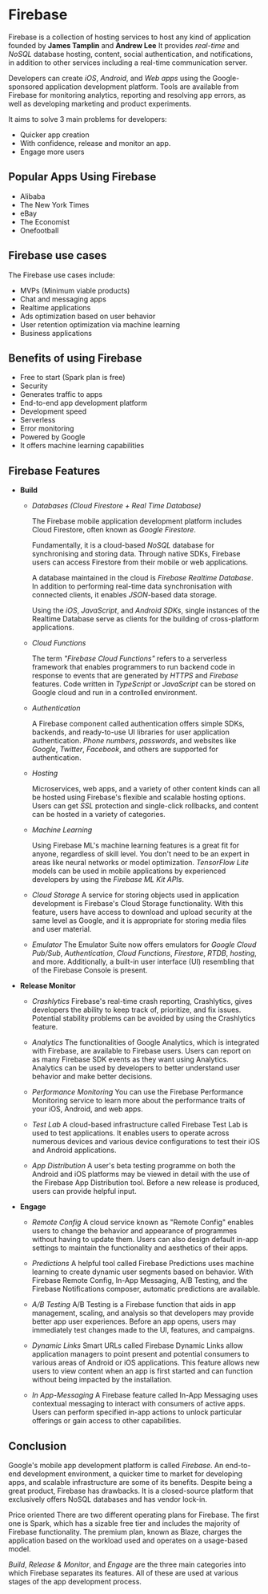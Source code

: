 # Firebase

Firebase is a collection of hosting services to host any kind of application founded by **James Tamplin**
and **Andrew Lee** It provides *real-time* and *NoSQL* database hosting, content, social authentication, and notifications, in addition to other services including a real-time communication server.

Developers can create *iOS*, *Android*, and *Web apps* using the Google-sponsored application development platform. Tools are available from Firebase for monitoring analytics, reporting and resolving app errors, as well as developing marketing and product experiments.

It aims to solve 3 main problems for developers:
- Quicker app creation
- With confidence, release and monitor an app.
- Engage more users

## Popular Apps Using Firebase
- Alibaba
- The New York Times
- eBay 
- The Economist
- Onefootball

## Firebase use cases
The Firebase use cases include:
- MVPs (Minimum viable products)
- Chat and messaging apps
- Realtime applications
- Ads optimization based on user behavior
- User retention optimization via machine learning
- Business applications

## Benefits of using Firebase
- Free to start (Spark plan is free)
- Security
- Generates traffic to apps
- End-to-end app development platform
- Development speed
- Serverless
- Error monitoring
- Powered by Google
- It offers machine learning capabilities

## Firebase Features

* __Build__
  * _Databases (Cloud Firestore + Real Time Database)_  

    The Firebase mobile application development platform includes Cloud Firestore, often known as _Google Firestore_.

    Fundamentally, it is a cloud-based _NoSQL_ database for synchronising and storing data. Through native SDKs, Firebase users can access Firestore from their mobile or web applications.

    A database maintained in the cloud is _Firebase Realtime Database_. In addition to performing real-time data synchronisation with connected clients, it enables _JSON_-based data storage.

    Using the _iOS_, _JavaScript_, and _Android SDKs_, single instances of the Realtime Database serve as clients for the building of cross-platform applications.

  * _Cloud Functions_

    The term _"Firebase Cloud Functions"_ refers to a serverless framework that enables programmers to run backend code in response to events that are generated by _HTTPS_ and _Firebase_ features. Code written in _TypeScript_ or _JavaScript_ can be stored on Google cloud and run in a controlled environment.

  * _Authentication_
   
    A Firebase component called authentication offers simple SDKs, backends, and ready-to-use UI libraries for user application authentication. _Phone numbers_, _passwords_, and websites like _Google_, _Twitter_, _Facebook_, and others are supported for authentication.

  * _Hosting_

    Microservices, web apps, and a variety of other content kinds can all be hosted using Firebase's flexible and scalable hosting options. Users can get _SSL_ protection and single-click rollbacks, and content can be hosted in a variety of categories.

  * _Machine Learning_
  
    Using Firebase ML's machine learning features is a great fit for anyone, regardless of skill level. You don't need to be an expert in areas like neural networks or model optimization. _TensorFlow Lite_ models can be used in mobile applications by experienced developers by using the _Firebase ML Kit APIs_.

  * _Cloud Storage_
    A service for storing objects used in application development is Firebase's Cloud Storage functionality. With this feature, users have access to download and upload security at the same level as Google, and it is appropriate for storing media files and user material.

  * _Emulator_
    The Emulator Suite now offers emulators for _Google Cloud Pub/Sub_, _Authentication_, _Cloud Functions_, _Firestore_, _RTDB_, _hosting_, and more. Additionally, a built-in user interface (UI) resembling that of the Firebase Console is present.
  
* __Release Monitor__
  * _Crashlytics_
    Firebase's real-time crash reporting, Crashlytics, gives developers the ability to keep track of, prioritize, and fix issues. Potential stability problems can be avoided by using the Crashlytics feature.

  * _Analytics_
    The functionalities of Google Analytics, which is integrated with Firebase, are available to Firebase users. Users can report on as many Firebase SDK events as they want using Analytics. Analytics can be used by developers to better understand user behavior and make better decisions.
    
  * _Performance Monitoring_
    You can use the Firebase Performance Monitoring service to learn more about the performance traits of your iOS, Android, and web apps.

  * _Test Lab_
    A cloud-based infrastructure called Firebase Test Lab is used to test applications. It enables users to operate across numerous devices and various device configurations to test their iOS and Android applications.

  * _App Distribution_
    A user's beta testing programme on both the Android and iOS platforms may be viewed in detail with the use of the Firebase App Distribution tool. Before a new release is produced, users can provide helpful input.
  
* __Engage__
  * _Remote Config_
    A cloud service known as "Remote Config" enables users to change the behavior and appearance of programmes without having to update them. Users can also design default in-app settings to maintain the functionality and aesthetics of their apps.

  * _Predictions_
    A helpful tool called Firebase Predictions uses machine learning to create dynamic user segments based on behavior. With Firebase Remote Config, In-App Messaging, A/B Testing, and the Firebase Notifications composer, automatic predictions are available.

  * _A/B Testing_
    A/B Testing is a Firebase function that aids in app management, scaling, and analysis so that developers may provide better app user experiences. Before an app opens, users may immediately test changes made to the UI, features, and campaigns.

  * _Dynamic Links_
    Smart URLs called Firebase Dynamic Links allow application managers to point present and potential consumers to various areas of Android or iOS applications. This feature allows new users to view content when an app is first started and can function without being impacted by the installation.

  * _In App-Messaging_
    A Firebase feature called In-App Messaging uses contextual messaging to interact with consumers of active apps. Users can perform specified in-app actions to unlock particular offerings or gain access to other capabilities.

## Conclusion
Google's mobile app development platform is called _Firebase_. An end-to-end development environment, a quicker time to market for developing apps, and scalable infrastructure are some of its benefits. Despite being a great product, Firebase has drawbacks. It is a closed-source platform that exclusively offers NoSQL databases and has vendor lock-in.

Price oriented There are two different operating plans for Firebase. The first one is Spark, which has a sizable free tier and includes the majority of Firebase functionality. The premium plan, known as Blaze, charges the application based on the workload used and operates on a usage-based model.

_Build_, _Release & Monitor_, and _Engage_ are the three main categories into which Firebase separates its features. All of these are used at various stages of the app development process.